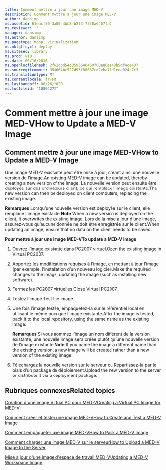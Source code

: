 ```yaml
---
title: Comment mettre à jour une image MED-V
description: Comment mettre à jour une image MED-V
author: dansimp
ms.assetid: 61eacf50-3a00-4bb8-b2f3-7350a6467fa1
ms.reviewer: ''
manager: dansimp
ms.author: dansimp
ms.pagetype: mdop, virtualization
ms.mktglfcycl: deploy
ms.sitesec: library
ms.prod: w10
ms.date: 06/16/2016
ms.openlocfilehash: 2f62cbd54d8593646460700a86ea48b5df4ce437
ms.sourcegitcommit: 354664bc527d93f80687cd2eba70d1eea024c7c3
ms.translationtype: MT
ms.contentlocale: fr-FR
ms.lasthandoff: 06/26/2020
ms.locfileid: "10804272"
---
```

# <span data-ttu-id="bf6aa-103">Comment mettre à jour une image MED-V</span><span class="sxs-lookup"><span data-stu-id="bf6aa-103">How to Update a MED-V Image</span></span>


## <span data-ttu-id="bf6aa-104">Comment mettre à jour une image MED-V</span><span class="sxs-lookup"><span data-stu-id="bf6aa-104">How to Update a MED-V Image</span></span>


<span data-ttu-id="bf6aa-105">Une image MED-V existante peut être mise à jour, créant ainsi une nouvelle version de l’image.</span><span class="sxs-lookup"><span data-stu-id="bf6aa-105">An existing MED-V image can be updated, thereby creating a new version of the image.</span></span> <span data-ttu-id="bf6aa-106">La nouvelle version peut ensuite être déployée sur des ordinateurs client, ce qui remplace l’image existante.</span><span class="sxs-lookup"><span data-stu-id="bf6aa-106">The new version can then be deployed on client computers, replacing the existing image.</span></span>

<span data-ttu-id="bf6aa-107">**Remarques**  Lorsqu’une nouvelle version est déployée sur le client, elle remplace l’image existante.</span><span class="sxs-lookup"><span data-stu-id="bf6aa-107">**Note** When a new version is deployed on the client, it overwrites the existing image.</span></span> <span data-ttu-id="bf6aa-108">Lors de la mise à jour d’une image, assurez-vous qu’aucune donnée ne doit être enregistrée sur le client.</span><span class="sxs-lookup"><span data-stu-id="bf6aa-108">When updating an image, ensure that no data on the client needs to be saved.</span></span>

 

**<span data-ttu-id="bf6aa-109">Pour mettre à jour une image MED-V</span><span class="sxs-lookup"><span data-stu-id="bf6aa-109">To update a MED-V image</span></span>**

1.  <span data-ttu-id="bf6aa-110">Ouvrez l’image existante dans PC2007 virtuel.</span><span class="sxs-lookup"><span data-stu-id="bf6aa-110">Open the existing image in Virtual PC2007.</span></span>

2.  <span data-ttu-id="bf6aa-111">Apportez les modifications requises à l’image, en mettant à jour l’image (par exemple, l’installation d’un nouveau logiciel).</span><span class="sxs-lookup"><span data-stu-id="bf6aa-111">Make the required changes to the image, updating the image (such as installing new software).</span></span>

3.  <span data-ttu-id="bf6aa-112">Fermez les PC2007 virtuelles.</span><span class="sxs-lookup"><span data-stu-id="bf6aa-112">Close Virtual PC2007.</span></span>

4.  <span data-ttu-id="bf6aa-113">Testez l’image.</span><span class="sxs-lookup"><span data-stu-id="bf6aa-113">Test the image.</span></span>

5.  <span data-ttu-id="bf6aa-114">Une fois l’image testée, empaquetez-la sur le référentiel local en utilisant le même nom que l’image existante.</span><span class="sxs-lookup"><span data-stu-id="bf6aa-114">After the image is tested, pack it to the local repository, using the same name as the existing image.</span></span>

    <span data-ttu-id="bf6aa-115">**Remarques**  Si vous nommez l’image un nom différent de la version existante, une nouvelle image sera créée plutôt qu’une nouvelle version de l’image existante.</span><span class="sxs-lookup"><span data-stu-id="bf6aa-115">**Note** If you name the image a different name than the existing version, a new image will be created rather than a new version of the existing image.</span></span>

     

6.  <span data-ttu-id="bf6aa-116">Téléchargez la nouvelle version sur le serveur ou Répartissez-la par le biais d’un package de déploiement.</span><span class="sxs-lookup"><span data-stu-id="bf6aa-116">Upload the new version to the server or distribute it via a deployment package.</span></span>

## <span data-ttu-id="bf6aa-117">Rubriques connexes</span><span class="sxs-lookup"><span data-stu-id="bf6aa-117">Related topics</span></span>


[<span data-ttu-id="bf6aa-118">Création d'une image Virtual PC pour MED-V</span><span class="sxs-lookup"><span data-stu-id="bf6aa-118">Creating a Virtual PC Image for MED-V</span></span>](creating-a-virtual-pc-image-for-med-v.md)

[<span data-ttu-id="bf6aa-119">Comment créer et tester une image MED-V</span><span class="sxs-lookup"><span data-stu-id="bf6aa-119">How to Create and Test a MED-V Image</span></span>](how-to-create-and-test-a-med-v-image.md)

[<span data-ttu-id="bf6aa-120">Comment empaqueter une image MED-V</span><span class="sxs-lookup"><span data-stu-id="bf6aa-120">How to Pack a MED-V Image</span></span>](how-to-pack-a-med-v-image.md)

[<span data-ttu-id="bf6aa-121">Comment charger une image MED-V sur le serveur</span><span class="sxs-lookup"><span data-stu-id="bf6aa-121">How to Upload a MED-V Image to the Server</span></span>](how-to-upload-a-med-v-image-to-the-server.md)

[<span data-ttu-id="bf6aa-122">Mise à jour d'une image d'espace de travail MED-V</span><span class="sxs-lookup"><span data-stu-id="bf6aa-122">Updating a MED-V Workspace Image</span></span>](updating-a-med-v-workspace-image.md)

 

 





